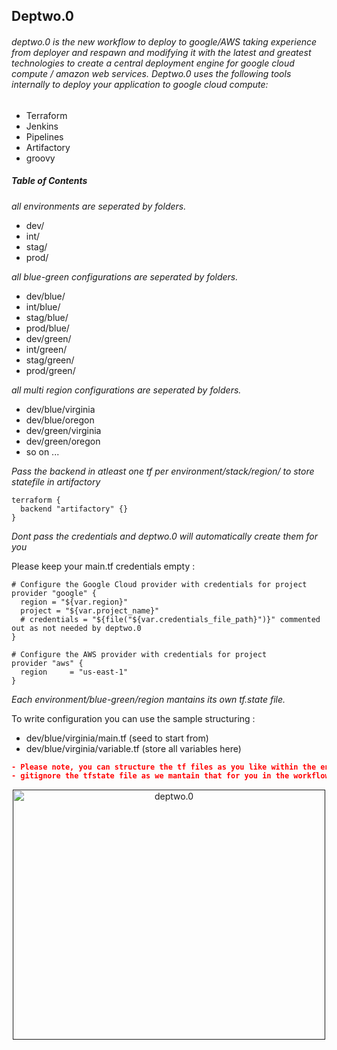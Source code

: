 ## Deptwo.0

###### deptwo.0 is the new workflow to deploy to google/AWS taking experience from deployer and respawn and modifying it with the latest and greatest technologies to create a central deployment engine for google cloud compute / amazon web services. Deptwo.0 uses the following tools internally to deploy your application to google cloud compute:

- Terraform
- Jenkins
- Pipelines
- Artifactory
- groovy

##### Table of Contents

*all environments are seperated by folders.*

- dev/
- int/
- stag/
- prod/

*all blue-green configurations are seperated by folders.*

- dev/blue/
- int/blue/
- stag/blue/
- prod/blue/
- dev/green/
- int/green/
- stag/green/
- prod/green/

*all multi region configurations are seperated by folders.*

- dev/blue/virginia
- dev/blue/oregon
- dev/green/virginia
- dev/green/oregon
- so on ...

*Pass the backend in atleast one tf per environment/stack/region/ to store statefile in artifactory*

```
terraform {
  backend "artifactory" {}
}
```

*Dont pass the credentials and deptwo.0 will automatically create them for you*

Please keep your main.tf credentials empty :

```
# Configure the Google Cloud provider with credentials for project
provider "google" {
  region = "${var.region}"
  project = "${var.project_name}"
  # credentials = "${file("${var.credentials_file_path}")}" commented out as not needed by deptwo.0
}
```

```
# Configure the AWS provider with credentials for project
provider "aws" {
  region     = "us-east-1"
}
```

*Each environment/blue-green/region mantains its own tf.state file.*

To write configuration you can use the sample structuring :
- dev/blue/virginia/main.tf (seed to start from)
- dev/blue/virginia/variable.tf (store all variables here)

```json
- Please note, you can structure the tf files as you like within the environment/blue-green/region folder.
- gitignore the tfstate file as we mantain that for you in the workflow.
```

<a name="workflow"/>
<div align="center">
<a href="" target="_blank">
<img src="utils/workflow.png" alt="deptwo.0" width="500" height="400"></img>
</a>
</div>
